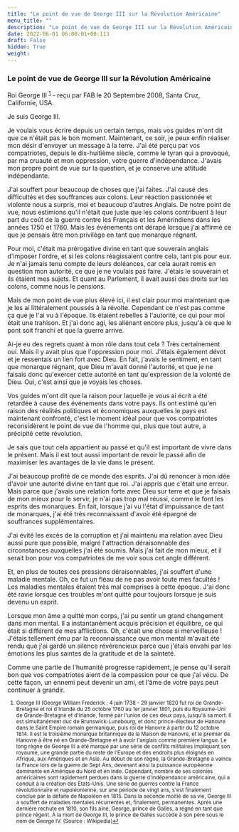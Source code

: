 ```yaml
---
title: "Le point de vue de George III sur la Révolution Américaine"
menu_title: ""
description: "Le point de vue de George III sur la Révolution Américaine"
date: 2022-06-01 06:00:01+00:113
draft: False
hidden: True
weight:
---
```

### Le point de vue de George III sur la Révolution Américaine

Roi George III <sup id="a1">[1](#f1)</sup> - reçu par FAB le 20 Septembre 2008, Santa Cruz, Californie, USA.

Je suis George III.

Je voulais vous écrire depuis un certain temps, mais vos guides m'ont dit que ce n'était pas le bon moment. Maintenant, ce soir, je peux enfin réaliser mon désir d'envoyer un message à la terre.
J'ai été perçu par vos compatriotes, depuis le dix-huitième siècle, comme le tyran qui a provoqué, par ma cruauté et mon oppression, votre guerre d'indépendance. J'avais mon propre point de vue sur la question, et je conserve une attitude indépendante.

J'ai souffert pour beaucoup de choses que j'ai faites. J'ai causé des difficultés et des souffrances aux colons. Leur réaction passionnée et violente nous a surpris, moi et beaucoup d'autres Anglais. De notre point de vue, nous estimions qu'il n'était que juste que les colons contribuent à leur part du coût de la guerre contre les Français et les Amérindiens dans les années 1750 et 1760. Mais les événements ont dérapé lorsque j'ai affirmé ce que je pensais être mon privilège en tant que monarque régnant.

Pour moi, c'était ma prérogative divine en tant que souverain anglais d'imposer l'ordre, et si les colons réagissaient contre cela, tant pis pour eux. Je n'ai jamais tenu compte de leurs doléances, car cela aurait remis en question mon autorité, ce que je ne voulais pas faire. J'étais le souverain et ils étaient mes sujets. Et quant au Parlement, il avait aussi des droits sur les colons, comme nous le pensions.

Mais de mon point de vue plus élevé ici, il est clair pour moi maintenant que je les ai littéralement poussés à la révolte. Cependant ce n'est pas comme ça que je l'ai vu à l'époque. Ils étaient rebelles à l'autorité, ce qui pour moi était une trahison. Et j'ai donc agi, les aliénant encore plus, jusqu'à ce que le pont soit franchi et que la guerre arrive.

Ai-je eu des regrets quant à mon rôle dans tout cela ? Très certainement oui. Mais il y avait plus que l'oppression pour moi. J'étais également dévot et je ressentais un lien fort avec Dieu. En fait, j'avais le sentiment, en tant que monarque régnant, que Dieu m'avait donné l'autorité, et que je ne faisais donc qu'exercer cette autorité en tant qu'expression de la volonté de Dieu. Oui, c'est ainsi que je voyais les choses.

Vos guides m'ont dit que la raison pour laquelle je vous ai écrit a été retardée à cause des événements dans votre pays. Ils ont estimé qu'en raison des réalités politiques et économiques auxquelles le pays est maintenant confronté, c'est le moment idéal pour que vos compatriotes reconsidèrent le point de vue de l'homme qui, plus que tout autre, a précipité cette révolution.

Je sais que tout cela appartient au passé et qu'il est important de vivre dans le présent. Mais il est tout aussi important de revoir le passé afin de maximiser les avantages de la vie dans le présent.

J'ai beaucoup profité de ce monde des esprits. J'ai dû renoncer à mon idée d'avoir une autorité divine en tant que roi. J'ai appris que c'était une erreur. Mais parce que j'avais une relation forte avec Dieu sur terre et que je faisais de mon mieux pour le servir, je n'ai pas trop mal réussi, comme le font les esprits des monarques. En fait, lorsque j'ai vu l'état d'impuissance de tant de monarques, j'ai été très reconnaissant d'avoir été épargné de souffrances supplémentaires.

J'ai évité les excès de la corruption et j'ai maintenu ma relation avec Dieu aussi pure que possible, malgré l'attraction déraisonnable des circonstances auxquelles j'ai été soumis. Mais j'ai fait de mon mieux, et il serait bon pour vos compatriotes de me voir sous cet angle différent.

Et, en plus de toutes ces pressions déraisonnables, j'ai souffert d'une maladie mentale. Oh, ce fut un fléau de ne pas avoir toute mes facultés ! Les maladies mentales étaient très mal comprises à cette époque. J'ai donc été ravie lorsque ces troubles m'ont quitté pour toujours lorsque je suis devenu un esprit.

Lorsque mon âme a quitté mon corps, j'ai pu sentir un grand changement dans mon mental. Il a instantanément acquis précision et équilibre, ce qui était si différent de mes afflictions. Oh, c'était une chose si merveilleuse ! J'étais tellement ému par la reconnaissance que mon mental m'avait été rendu que j'ai gardé un silence révérencieux parce que j'étais envahi par les émotions les plus saintes de la gratitude et de la sainteté.

Comme une partie de l'humanité progresse rapidement, je pense qu'il serait bon que vos compatriotes aient de la compassion pour ce que j'ai vécu. De cette façon, un ennemi peut devenir un ami, et l'âme de votre pays peut continuer à grandir.
<small>

1. <large id="f1"> George III (George William Frederick ; 4 juin 1738 - 29 janvier 1820  fut roi de Grande-Bretagne et roi d'Irlande du 25 octobre 1760 au 1er janvier 1801, puis du Royaume-Uni de Grande-Bretagne et d'Irlande, formé par l'union de ces deux pays, jusqu'à sa mort. Il est simultanément duc de Brunswick-Lunebourg, et donc prince-électeur de Hanovre dans le Saint Empire romain germanique, puis roi de Hanovre à partir du 12 octobre 1814. Il est le troisième monarque britannique de la Maison de Hanovre, et le premier de Hanovre à être né en Grande-Bretagne et à avoir l'anglais comme première langue. Le long règne de George III a été marqué par une série de conflits militaires impliquant son royaume, une grande partie du reste de l'Europe et des endroits plus éloignés en Afrique, aux Amériques et en Asie. Au début de son règne, la Grande-Bretagne a vaincu la France lors de la guerre de Sept Ans, devenant ainsi la puissance européenne dominante en Amérique du Nord et en Inde. Cependant, nombre de ses colonies américaines sont rapidement perdues dans la guerre d'indépendance américaine, qui a conduit à la création des États-Unis. Une série de guerres contre la France révolutionnaire et napoléonienne, sur une période de vingt ans, s'est finalement conclue par la défaite de Napoléon en 1815. Dans la seconde moitié de sa vie, George III a souffert de maladies mentales récurrentes et, finalement, permanentes. Après une dernière rechute en 1810, son fils aîné, George, prince de Galles, a régné en tant que prince régent. À la mort de George III, le prince de Galles succède à son père sous le nom de George IV. (Source : Wikipedia)[↩](#a1)
